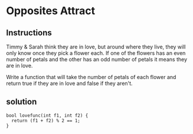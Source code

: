 # Opposites Attract

## Instructions

Timmy & Sarah think they are in love, but around where they live, they will only know once they pick a flower each. If one of the flowers has an even number of petals and the other has an odd number of petals it means they are in love.

Write a function that will take the number of petals of each flower and return true if they are in love and false if they aren't.

## solution

```
bool lovefunc(int f1, int f2) {
  return (f1 + f2) % 2 == 1;
}
```
